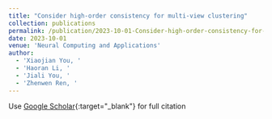 ```yaml
---
title: "Consider high-order consistency for multi-view clustering"
collection: publications
permalink: /publication/2023-10-01-Consider-high-order-consistency-for-multi-view-clustering
date: 2023-10-01
venue: 'Neural Computing and Applications'
author: 
  - 'Xiaojian You, '
  - 'Haoran Li, '
  - 'Jiali You, '
  - 'Zhenwen Ren, '
---
```

Use [Google Scholar](https://scholar.google.com/scholar?q=Consider+high+order+consistency+for+multi+view+clustering){:target="_blank"} for full citation